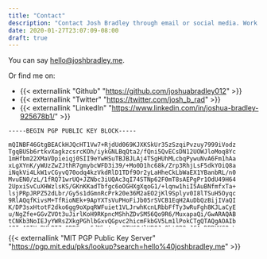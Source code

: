 ```yaml
---
title: "Contact"
description: "Contact Josh Bradley through email or social media. Work with me on websites and marketing."
date: 2020-01-27T23:07:09-08:00
draft: true
---
```


You can say <a href="mailto:hello@joshbradley.me">hello@joshbradley.me</a>.

Or find me on:
* {{< externallink "Github" "https://github.com/joshuabradley012" >}}
* {{< externallink "Twitter" "https://twitter.com/josh_b_rad" >}}
* {{< externallink "LinkedIn" "https://www.linkedin.com/in/joshua-bradley-925678b1/" >}}

<pre style="max-height: 200px;">
<code>-----BEGIN PGP PUBLIC KEY BLOCK-----

mQINBF46GtgBEACkHJQcHT1Vw7+RjdUd069KJXKSkUr35zSzqiPvzuy7999iVodz
TgqBUSb6rtkvXagkzcsrcKOh/iykGNLBqQta2/fQni5QvECsDN12UOWJloMoq8Yc
1mHfbm22XMaVDpieiqj0SII9eYwHSuTBJBJLAj4TSgHUhMLcbqPywuNvA6Fm1hAa
xLgXYnK/yWUzZwZJthR7gmybcWFD3i39/+Mo0D1hc68k/Zrp3RhjLsF5dkYOiQ8a
iNqkVi4LkW1vCGyvQ70odq4kzVkdRlD1TDf9Or2yLaHheCkLbWaEX1YBanbRL/n0
MvuEN0/zL/1fRQ71wrUQ+JZNbc3iUQAc3qI74STNp62F0mT8sAEPgPr1OdU49H64
2UpxiSvCuXHWzlsKS/GKnKKadTbfgc6oOGHXgXqoG1/+lqnw1hiI5AuBNfmfxTa+
lsjPRpJRPZ52dLbr/Gy5s1dGmnRcPrk20e36M2aEO2jKl9Splyv0I8lTSuH5Oyqc
9RlAQqfKivsM+TfRioNEk+9ApYXTsVuPHoFiJb05rSVCB1EqH2AuDbQzBijIVaQI
K/DP3sxHtotF2dko6gg9oXpqRWFuiet1VLJrwhKcnLRbbFfTy3wRuFgh8KJLaCyE
u/NgZfe+GGvZVOt3uJirlKoH9RKpncMShhZDvSM56Qo9R6/MuxapaQi/GwARAQAB
tCNKb3NoIEJyYWRsZXkgPGhlbGxvQGpvc2hicmFkbGV5Lm1lPokCTgQTAQgAOAIb
AQIeAQIXgBYhBI7u0DBCree6dNketm+z0TX6Q/lUBQJeOht8BQsJCAcDBRUKCQgL
BRYCAwEAAAoJEG+z0TX6Q/lUaLIQAI7B/k7tmICMCFsxM0XXPtIRPfhrLGI1f51i
XTxPY1stg/tfch2jl13Pesa9HqFUwtlwhx9pEaofawoleKQO7bVo15IqDb+H6YOz
nhURnj/Que32EzDSqgI9j99gVFC8z2oGMIzlvyOb62p5Ab9zXjQghhmDj29Kk/YY
K/uKb/+RBdFxLGJl3Qbw9johsLEKwGwerit/02Vq6lCTF0olHG0u21Bcmvv8gaQZ
yyGzG+PKUUqZuSNtKdARFNPLyHoM49D2azBbTR4/NFeKrBmhaH9JOoYG94HqBFfZ
Oirjemp/IEeeeiJLqjL2FN7yRfmVyMVUzR03HurZ7vXcLEoeSnmjfXcmEromkjAQ
J844WQHWymwZSwT3VRr3rh0mcjVF8mrh8aGW0zQhpzejFqXRFFENxZLF39X0zPxz
uONkk1xARuCT6peAf/LCxn7ZC6qloIqDmpoEjthl3GKv4my1BmnDJDknFx00rApJ
DIkO6NmZhUm/vetZHwzqMAsv1lrooHRngsJw76MH8DYiqjO2CkUZNWtIJdNpTr5K
S6fL07BcQHw8vpxyp5L6ceXtZfSS98CiKKQmpIQEF4LGRQgwK0bpGwZIJcgXyCBg
qe+XwSkuB5AFzcoTZvYQOkoyR+dj5sYm3DCs5ol3PUOfbA/CqizYp4NTIByWcXUJ
sfRGU3FCuQINBF46G+gBEAC251f+72y0aDgpkpddWXuRbgcklqqsvtovOo6Yx8KB
1vyGHfbHzNGFbbev4J8bzoHuCFnoE684Ky8xZGvyWlsU6wVKtgy1CgdExE3CQ+R8
VY/gk4YPf8nKcOtLDfwuG+swLthoocZjtCNJXiCbmBSqR/EQarAcmIjD+QAxNnZy
q9V74QTuK1kYYkZC/rL6tREyDDFsoAXNMN0ltmzHET+OpJClQZQ7NCZeoADIy5O6
AZmhpsT9Ah2wgke0uA78Ik1HQ7TPFuN6FJnROL5f2RT0LPtnOi2XNv7V/XCFjQNJ
e//CV/1AiFMSm8YAZJyObQwk/T4WXs4PK0A7Qi47kW8wpZU+6ttGUuWGjH46YVXN
3/OoLQXC8yv31pg8XIjDQGeOts/niT+Y3Qwi8vj27/g9Vh3eWP7weSQhMxnPUgRn
wVQ+lNQ+IO8y9urjtz0FUgHP3IzMX37WXLSaKUW6nf/uT+tVJELymIdyZFjX6ms0
o21290Ps4GUZPNGfJx/Dkjpq+Fk0cg3Lz9t1vI0WywpfDA3J4cb1/vnRibJtmHBV
m8mt6wxLJ7aDG7Ah9jrMe5ir54mGXPBn0ylq54MXVRJQEaVw/OXreIe3pvWLoXxb
PTnMEaTi7KYooWBpBQvIYWbKg/OJf7SRa3sSTe/ml83taTI4nfGwEWHV91wuFUqu
DwARAQABiQRsBBgBCAAgFiEEju7QMEKt57p02R62b7PRNfpD+VQFAl46G+gCGw4C
QAkQb7PRNfpD+VTBdCAEGQEIAB0WIQTTNnvG+IJRwP+cVAqxqBUJojt5rwUCXjob
6AAKCRCxqBUJojt5r6FID/9NrSN/ghrXQ4GEqfFxRLmx6K6OlL66Bz5AuNNr7tHo
6wK91HA7RUyEWTJhEfK1Rhhx6Ga/r1h5nv9MPsCrPeLlXRbSI5kNrXrYowjG0oiu
5ILkodkDe1MYA4VRSUQYLGuK3iedVJH1eN0II+euCGX9SrtpgmONK2UytgO1pOsi
MC7aIMHY673GzJE1ae4KpiYriGwYqzeThqg9fK2KnNwB2OXnwNxY8kknCLD+Rerw
oEead2vUQx9xy9afJXp9L/74p8ASurmP4mLILORgei+S3XUljIILnIuhdJ6WCHbt
A7dtfjd8Y+o6GvLgwfd7KaPolfDrO1wheWp8P7d5BPzpjSpHPhPUMwHA4FJO0mTX
kWlX2w6rD/n116RUhiZ8FK5s3w8taWzFsyVkObXCaIoJSiA9nVvLlv5K9mWFM3R5
Fv0TA4/FSCbCI5NG9l+aCmR8nOTMNoTHSgvIALJsJx9+Dle9Q8qyJrcoLIQetTWa
pXGADpVIrTqC/Hdp9N+M+6gW1NG40WkIsrdN8s31ROcZpH6H9yjGhfof/qvKf89g
Ys6p/qNgf/gkWua0v3XnP3hOFftx2M/swLE9nKLSPemjSpCCES/7GOXJTx6EFkvA
TAobVsCNSHErU+6ixFQKtTdyTAv2MhVteLPTPVXlYwXjxHuoRoAVIdtfS+Tu/9TO
yHPXD/0fve1N1svg/Od1/1zWpBU0B+vHqEdsu+H5AjdpRO2bNFK+OnMGNCAkvZ3L
tedNF6WHzzfi5dpadS6UWZ9eYfHEk+DvihpHsagoaI6F8+I276dUI4st/esXkWkc
F33BSpLmmuLGb0oY0TzXaG10cnAQ7ZoLwGJ7frhj2/vyeSOpkII+MAczGblyfZ5N
xDKFlFe1McEZoXPXyIZBmv25ns4Lnvo7BDg/5MFtdLxb0KVjsJIairP6V/7GcXwn
FURLXscdsPJJ+qs2biPVKCblzM9OrpWYUw/3IgdUuHiuQnSyEAzQSbfTEAgPpOIb
U5Ja4YM9HSH63WnZTYLqu8KZqEl1WS++zTM4B/9TmWpzJpRFxncgA5iuZ9pYxk9X
VOQLThDE9m/WeUEKQXr4ttw5zfhhmCpcFcX9lkz+X4AAvTy1Pj4nW9XRAsceOFhD
/BqI67PiMliG1eNfLaBdnV8T+0ZlJ99VhHjfGwCiYc3vE1rbZCOPOiBcAf5yy9wC
tpmcGohs+9o8TQrqfcRJvYGmN1VHZN0K6Io+Cl9SKFLF9q7iqTPhtXJujUaXiHYp
GzR0/jS1kCaLgP4sXD1sOgxcF5+mMUx8KOwgar7psSMYUNkY+ulO5cBVljLm1umj
b2rH71v6cOF1aSqbwU2yzuFX0cLU2yM7zuMpvqmLlogiVUvB2w==
=LI/T
-----END PGP PUBLIC KEY BLOCK-----</code>
</pre>

{{< externallink "MIT PGP Public Key Server" "https://pgp.mit.edu/pks/lookup?search=hello%40joshbradley.me" >}}
